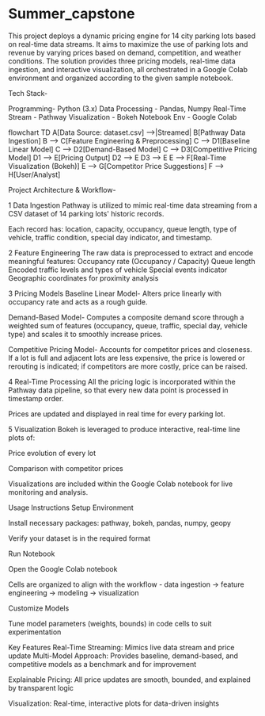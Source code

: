 # Summer_capstone
This project deploys a dynamic pricing engine for 14 city parking lots based on real-time data streams. It aims to maximize the use of parking lots and revenue by varying prices based on demand, competition, and weather conditions. The solution provides three pricing models, real-time data ingestion, and interactive visualization, all orchestrated in a Google Colab environment and organized according to the given sample notebook.

Tech Stack-

Programming- Python (3.x)
Data Processing	- Pandas, Numpy
Real-Time Stream -	Pathway
Visualization -	Bokeh
Notebook Env -	Google Colab

flowchart TD
    A[Data Source: dataset.csv] -->|Streamed| B[Pathway Data Ingestion]
    B --> C[Feature Engineering & Preprocessing]
    C --> D1[Baseline Linear Model]
    C --> D2[Demand-Based Model]
    C --> D3[Competitive Pricing Model]
    D1 --> E[Pricing Output]
    D2 --> E
    D3 --> E
    E --> F[Real-Time Visualization (Bokeh)]
    E --> G[Competitor Price Suggestions]
    F --> H[User/Analyst]

Project Architecture & Workflow-

1 Data Ingestion
Pathway is utilized to mimic real-time data streaming from a CSV dataset of 14 parking lots' historic records.

Each record has: location, capacity, occupancy, queue length, type of vehicle, traffic condition, special day indicator, and timestamp.

2 Feature Engineering
The raw data is preprocessed to extract and encode meaningful features:
Occupancy rate (Occupancy / Capacity)
Queue length
Encoded traffic levels and types of vehicle
Special events indicator
Geographic coordinates for proximity analysis

3 Pricing Models
Baseline Linear Model-
Alters price linearly with occupancy rate and acts as a rough guide.

Demand-Based Model-
Computes a composite demand score through a weighted sum of features (occupancy, queue, traffic, special day, vehicle type) and scales it to smoothly increase prices.

Competitive Pricing Model-
Accounts for competitor prices and closeness. If a lot is full and adjacent lots are less expensive, the price is lowered or rerouting is indicated; if competitors are more costly, price can be raised.

4 Real-Time Processing
All the pricing logic is incorporated within the Pathway data pipeline, so that every new data point is processed in timestamp order.

Prices are updated and displayed in real time for every parking lot.

5 Visualization
Bokeh is leveraged to produce interactive, real-time line plots of:

Price evolution of every lot

Comparison with competitor prices

Visualizations are included within the Google Colab notebook for live monitoring and analysis.

Usage Instructions
Setup Environment

Install necessary packages: pathway, bokeh, pandas, numpy, geopy

Verify your dataset is in the required format

Run Notebook

Open the Google Colab notebook

Cells are organized to align with the workflow - data ingestion → feature engineering → modeling → visualization

Customize Models

Tune model parameters (weights, bounds) in code cells to suit experimentation

Key Features
Real-Time Streaming: Mimics live data stream and price update
Multi-Model Approach: Provides baseline, demand-based, and competitive models as a benchmark and for improvement

Explainable Pricing: All price updates are smooth, bounded, and explained by transparent logic

Visualization: Real-time, interactive plots for data-driven insights
